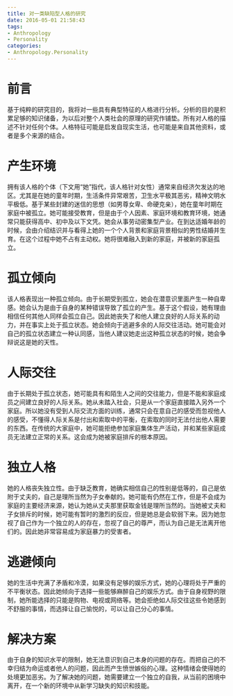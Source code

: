 ```yaml
---
title: 对一类缺陷型人格的研究
date: 2016-05-01 21:58:43
tags:
- Anthropology
- Personality
categories:
- Anthropology.Personality
---
```


# 前言 #
基于纯粹的研究目的，我将对一些具有典型特征的人格进行分析。分析的目的是积累足够的知识储备，为以后对整个人类社会的原理的研究作铺垫。所有对人格的描述不针对任何个体。人格特征可能是启发自现实生活，也可能是来自其他资料，或者是多个来源的结合。

# 产生环境 #
拥有该人格的个体（下文用“她”指代，该人格针对女性）通常来自经济欠发达的地区。尤其是在她的童年时期，生活条件异常艰苦，卫生水平极其恶劣，精神文明水平极低。基于某些封建的迷信的思想（如男尊女卑、命硬克亲），她在童年时期在家庭中被孤立。她可能接受教育，但是由于个人因素、家庭环境和教育环境，她通常只能获得高中、初中及以下文凭。她会从事劳动密集型产业。在到达适婚年龄的时候，会由介绍结识并与看得上她的一个个人背景和家庭背景相似的男性结婚并生育。在这个过程中她不占有主动权。她将很难融入到新的家庭，并被新的家庭孤立。

# 孤立倾向 #
该人格表现出一种孤立倾向。由于长期受到孤立，她会在潜意识里面产生一种自卑感。她会认为是由于自身的某种错误导致了孤立的产生。基于这个假设，她有理由相信任何其他人同样会孤立自己。因此她丧失了和他人建立良好的人际关系的动力，并在事实上处于孤立状态。她会倾向于逃避多余的人际交往活动。她可能会对自己的孤立状态建立一种认同感，当他人建议她走出这种孤立状态的时候，她会争辩说这是她的天性。

# 人际交往 #
由于长期处于孤立状态，她可能具有和陌生人之间的交往能力，但是不能和家庭成员之间建立良好的人际关系。她从未踏入社会，只是从一个家庭直接踏入另外一个家庭。所以她没有受到人际交流方面的训练，通常只会在意自己的感受而忽视他人的感受，不懂得人际关系是付出和索取中的平衡，在索取的同时无法付出他人需要的东西。在传统的大家庭中，她可能拒绝参加家庭集体生产活动，并和某些家庭成员无法建立正常的关系。这会成为她被家庭排斥的根本原因。

# 独立人格 #
她的人格丧失独立性。由于缺乏教育，她确实相信自己的性别是低等的，自己是依附于丈夫的，自己是理所当然为子女奉献的。她可能有仍然在工作，但是不会成为家庭的主要经济来源，她认为她从丈夫那里获取金钱是理所当然的。当她被丈夫和子女排斥的时候，她可能有暂时的激烈的反应，但是她总是会软弱下来。因为她忽视了自己作为一个独立的人的存在，忽视了自己的尊严，而认为自己是无法离开他们的。因此她非常容易成为家庭暴力的受害者。

# 逃避倾向 #
她的生活中充满了矛盾和冷漠，如果没有足够的娱乐方式，她的心理将处于严重的不平衡状态。因此她倾向于选择一些能够麻醉自己的娱乐方式。由于自身视野的限制，她所能选择的只能是购物、电视或网络等。她会拒绝如人际交往这些令她感到不舒服的事情，而选择让自己愉悦的，可以让自己分心的事情。

# 解决方案 #
由于自身的知识水平的限制，她无法意识到自己本身的问题的存在。而把自己的不幸归结为命运或者他人的问题，因此而产生愤世嫉俗的心理。这种情绪会使得她的处境更加恶劣。为了解决她的问题，她需要建立一个独立的自我，从当前的困境中离开，在一个新的环境中从新学习缺失的知识和技能。